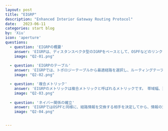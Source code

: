 ```yaml
---
layout: post
title: "EIGRP"
description: "Enhanced Interior Gateway Routing Protocol"
date:   2023-06-11
categories: start blog
by: 'Xiu'
icon: 'aperture'
questions:
  - question: 'EIGRPの概要'
    answer: 'EIGRPは、ディスタンスベクタ型のIGRPをベースとして、OSPFなどのリンクステート型の利点を組み合わせたハイブリッド型のルーティングプロトコルです。（拡張ディスタンスベクタ型ともよばれます） ディスタンスベクタ型をベースとしているため、経路情報はRIPやIGRPと同様に、自身が持つ最適経路のみを隣接ルータに通知します。 また、送信してきたルータをネクストホップとしますが、通知されてきた経路情報のうち最適経路のみを保持するのではなく、すべての経路情報を保持するところが、ディスタンスベクタ型とは異なります。 このすべての経路情報のことを「トポロジーテーブル（Topology Table）」といいます。'
    image: "Q2-01.png"
    
  - question: 'EIGRPのテーブル'
    answer: 'EIGRPでは、トポロジーテーブルから最適経路を選択し、ルーティングテーブルにエントリするとともに、最適経路の代わりとなる代替経路を選びます。 代替経路は最適経路が使えなくなった場合に、直ちに新たな最適経路としてルーティングテーブルにエントリされます。 これにより、EIGRPは高速なコンバージェンスが行えるようになっています。 図のRT-Cでは、RT-Eからのアップデート（経路情報）を受け、ネットワークXの経路情報をトポロジーテーブルに記録します。　そこからルーティングテーブルにネクストホップをRT-Eとしてエントリします。 RT-Aは、RT-B、RT-Cからのアップデートを受け、トポロジーテーブルにネットワークX宛の2つの経路情報を記録しています。 その2つのうち、メトリックのよいRT-Cをネクストホップとした経路をルーティングテーブルにエントリします。 最適経路と代替経路の判別には、DUAL（Diffuse Update ALgolism：拡散アップデートアルゴリズム）と呼ばれる処理が行われます。 これにより、ディスタンスベクタ型の欠点であった、ルーティングループを防いでいます。'
    image: "Q2-02.png"

  - question: '複合メトリック'
    answer: 'EIGRPのメトリックは複合メトリックと呼ばれるメトリックです。　帯域幅、遅延、信頼性、負荷、MTUの5つの値から計算しますが、デフォルトでは帯域幅と遅延しか使用しません。 帯域幅は宛先ネットワークまでの経路上で最も小さい帯域幅が使われます。 遅延は経路上の遅延の累計値となります。 また、EIGRPではOSPF同様にメトリックが同じ経路を複数持つ場合に、等コストロードバランシングが可能です。 さらにメトリックが異なる経路での、不等コストロードバランシングも行えます。 不等コストロードバランシングは、最適経路のメトリックのn倍までのメトリックの経路を使い、負荷分散を行います。'
    image: "Q2-03.png"
    
  - question: 'ネイバー関係の確立'
    answer: 'EIGRPではOSPFと同様に、経路情報を交換する相手を決定してから、情報の交換を行います。ネイバーになるために、マルチキャスト（224.0.0.10：全EIGRPルータ宛）でHelloパケットのやり取りを行い、自動検出したEIGRPルータを自身のネイバーテーブルに保存します。ネイバーになった後は、Helloパケットを定期的にやり取りすることで、キープアライブを行います。Helloパケットは5秒間隔で送信され、EthernetにおいてはネイバールータからのHelloパケットが3倍の15秒（5秒×3）間確認できない場合は、ネイバールータはダウンしたと判断され、ネイバーテーブルから削除されます。また、ネットワークに変更があった場合は変更分のみをアップデートで通知します。ネイバーから入手した経路情報はトポロジーテーブルに記載されます。トポロジーテーブルから最適経路、代替経路を選出するには、DUALアルゴリズムが使用されます。'
    image: "Q2-04.png"  


---
```


